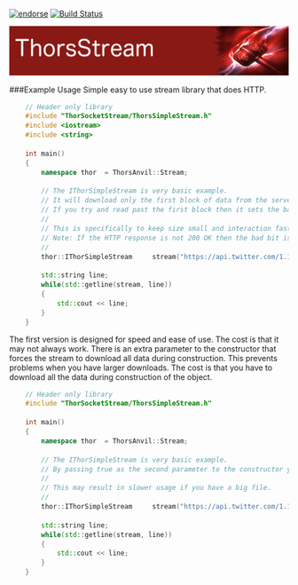[![endorse](http://api.coderwall.com/lokiastari/endorsecount.png)](http://coderwall.com/lokiastari)
[![Build Status](https://travis-ci.org/Loki-Astari/ThorsStream.svg?branch=master)](https://travis-ci.org/Loki-Astari/ThorsStream)

![ThorStream](img/stream.jpg)

###Example Usage
Simple easy to use stream library that does HTTP.

````c++
    // Header only library
    #include "ThorSocketStream/ThorsSimpleStream.h"
    #include <iostream>
    #include <string>

    int main()
    {
        namespace thor  = ThorsAnvil::Stream;

        // The IThorSimpleStream is very basic example.
        // It will download only the first block of data from the server.
        // If you try and read past the first block then it sets the badbit of the stream.
        //
        // This is specifically to keep size small and interaction fast.
        // Note: If the HTTP response is not 200 OK then the bad bit is set.
        //
        thor::IThorSimpleStream     stream("https://api.twitter.com/1.1/help/privacy.json");

        std::string line;
        while(std::getline(stream, line))
        {
            std::cout << line;
        }
    }
````

The first version is designed for speed and ease of use. The cost is that it may not always work. There is an extra parameter to the constructor that forces the stream to download all data during construction. This prevents problems when you have larger downloads. The cost is that you have to download all the data during construction of the object.

````c++
    // Header only library
    #include "ThorSocketStream/ThorsSimpleStream.h"

    int main()
    {
        namespace thor  = ThorsAnvil::Stream;

        // The IThorSimpleStream is very basic example.
        // By passing true as the second parameter to the constructor you force the object to download the whole content of the file.
        //
        // This may result in slower usage if you have a big file.
        //
        thor::IThorSimpleStream     stream("https://api.twitter.com/1.1/help/privacy.json", true);

        std::string line;
        while(std::getline(stream, line))
        {
            std::cout << line;
        }
    }
````


